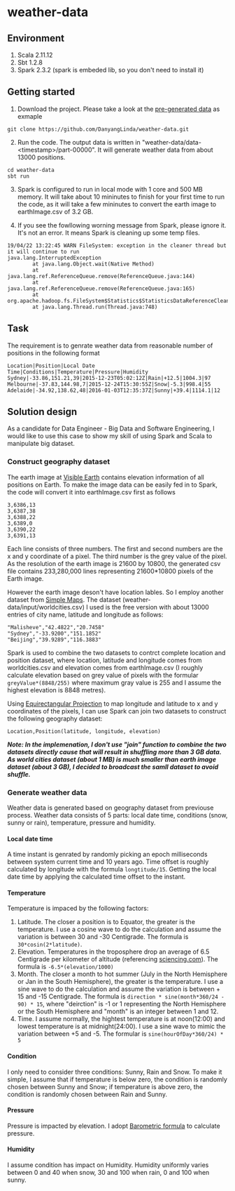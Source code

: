 # weather-data 
## Environment
1. Scala 2.11.12
2. Sbt 1.2.8
3. Spark 2.3.2 (spark is embeded lib, so you don't need to install it)

## Getting started
1. Download the project. Please take a look at the [pre-generated data](https://github.com/DanyangLinda/weather-data/blob/master/data-example/part-00000) as exmaple
```
git clone https://github.com/DanyangLinda/weather-data.git
```
2. Run the code. The output data is written in "weather-data/data-\<timestamp>\/part-00000". It will generate weather data from about 13000 positions.
```
cd weather-data
sbt run
```
3. Spark is configured to run in local mode with 1 core and 500 MB memory. It will take about 10 mininutes to finish for your first time to run the code, as it will take a few mininutes to convert the earth image to earthImage.csv of 3.2 GB.

4. If you see the fowllowing worning message from Spark, please ignore it. It's not an error. It means Spark is cleaning up some temp files.  
```
19/04/22 13:22:45 WARN FileSystem: exception in the cleaner thread but it will continue to run
java.lang.InterruptedException
        at java.lang.Object.wait(Native Method)
        at java.lang.ref.ReferenceQueue.remove(ReferenceQueue.java:144)
        at java.lang.ref.ReferenceQueue.remove(ReferenceQueue.java:165)
        at org.apache.hadoop.fs.FileSystem$Statistics$StatisticsDataReferenceCleaner.run(FileSystem.java:2989)
        at java.lang.Thread.run(Thread.java:748)
```
  
## Task
The requirement is to genrate weather data from reasonable number of positions in the following format
```
Location|Position|Local Date Time|Conditions|Temperature|Pressure|Humidity
Sydney|-33.86,151.21,39|2015-12-23T05:02:12Z|Rain|+12.5|1004.3|97
Melbourne|-37.83,144.98,7|2015-12-24T15:30:55Z|Snow|-5.3|998.4|55
Adelaide|-34.92,138.62,48|2016-01-03T12:35:37Z|Sunny|+39.4|1114.1|12
```

## Solution design
As a candidate for Data Engineer - Big Data and Software Engineering, I would like to use this case to show my skill of using Spark and Scala to manipulate big dataset. 

### Construct geography dataset
The earth image at [Visible Earth](https://visibleearth.nasa.gov/view.php?id=73934) contains elevation information of all positions on Earth. To make the image data can be easily fed in to Spark, the code will convert it into earthImage.csv first as follows
```
3,6386,13
3,6387,38
3,6388,22
3,6389,0
3,6390,22
3,6391,13
```

Each line consists of three numbers. The first and second numbers are the x and y coordinate of a pixel. The third number is the grey value of the pixel. As the resolution of the earth image is 21600 by 10800, the generated csv file contains 233,280,000 lines representing 21600*10800 pixels of the Earth image. 

However the earth image deson't have location lables. So I employ another dataset from [Simple Maps](https://simplemaps.com/data/world-cities). The dataset (weather-data/input/worldcities.csv) I used is the free version with about 13000 entries of city name, latitude and longitude as follows:
```
"Malisheve","42.4822","20.7458"
"Sydney","-33.9200","151.1852"
"Beijing","39.9289","116.3883"
```

Spark is used to combine the two datasets to contrct complete location and position dataset, where location, latitude and longitude comes from worldcities.csv and elevation comes from earthImage.csv (I roughly calculate elevation based on grey value of pixels with the formular `greyValue*(8848/255)` where maximum gray value is 255 and I assume the highest elevation is 8848 metres). 

Using [Equirectangular Projection](https://www.tandfonline.com/doi/pdf/10.1080/10095020.2015.1017913) to map longitude and latitude to x and y coordinates of the pixels, I can use Spark can join two datasets to construct the following geography dataset:
```
Location,Position(latitude, longitude, elevation)
```

***Note: In the implemenation, I don't use "join" function to combine the two datasets directly cause that will result in shuffling more than 3 GB data. As world cities dataset (about 1 MB) is much smaller than earth image dataset (about 3 GB), I decided to broadcast the samll dataset to avoid shuffle.***

### Generate weather data
Weather data is generated based on geography dataset from previouse process. Weather data consists of 5 parts: local date time, conditions (snow, sunny or rain), temperature, pressure and humidity. 

#### Local date time
A time instant is genrated by randomly picking an epoch milliseconds between system current time and 10 years ago. Time offset is roughly calculated by longitude with the formula `longtitude/15`. Getting the local date time by applying the calculated time offset to the instant.

#### Temperature
Temperature is impaced by the following factors:
1. Latitude. The closer a position is to Equator, the greater is the temperature. I use a cosine wave to do the calculation and assume the variation is between 30 and -30 Centigrade. The formula is `30*cosin(2*latitude)`.
2. Elevation. Temperatures in the troposphere drop an average of 6.5 Centigrade per kilometer of altitude (referencing [sciencing.com](https://sciencing.com/tutorial-calculate-altitude-temperature-8788701.html)). The formula is `-6.5*(elevation/1000)`
3. Month. The closer a month to hot summer (July in the North Hemisphere or Jan in the South Hemisphere), the greater is the temperature. I use a sine wave to do the calculation and assume the variation is between + 15 and -15 Centigrade. The formula is `direction * sine(month*360/24 - 90) * 15`, where "deirction" is -1 or 1 representing the North Hemisphere or the South Hemisphere and "month" is an integer between 1 and 12.
4. Time. I assume normally, the hightest temperature is at noon(12:00) and lowest temperature is at midnight(24:00). I use a sine wave to mimic the variation between +5 and -5. The formular is `sine(hourOfDay*360/24) * 5`

#### Condition
I only need to consider three conditions: Sunny, Rain and Snow. To make it simple, I assume that if temperature is below zero, the condition is randomly chosen between Sunny and Snow; if temperature is above zero, the condition is randomly chosen between Rain and Sunny. 

#### Pressure
Pressure is impacted by elevation. I adopt [Barometric formula](https://en.wikipedia.org/wiki/Barometric_formula) to calculate pressure.

#### Humidity
I assume condition has impact on Humidity. Humidity uniformly varies between 0 and 40 when snow, 30 and 100 when rain, 0 and 100 when sunny. 
